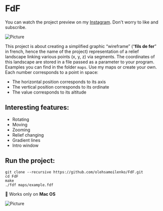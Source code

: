 FdF
=====

You can watch the project preview on my [Instagram](https://www.instagram.com/p/Bl_LoxZAw2B/).
Don't worry to like and subscribe.

![Picture](https://github.com/olehsamoilenko/screenshots/blob/master/FdF/julia.png)

This project is about creating a simplified graphic “wireframe” (“**fils de fer**” in french,
hence the name of the project) representation of a relief landscape linking various points
(x, y, z) via segments. The coordinates of this landscape are stored in a file passed as
a parameter to your program. Examples you can find in the folder ```maps```.
Use my maps or create your own.
Each number corresponds to a point in space:
* The horizontal position corresponds to its axis
* The vertical position corresponds to its ordinate
* The value corresponds to its altitude

Interesting features:
-----
* Rotating
* Moving
* Zooming
* Relief changing
* Gradient lines
* Intro window

Run the project:
-----
```
git clone --recursive https://github.com/olehsamoilenko/FdF.git
cd FdF
make
./fdf maps/example.fdf
```
:green_apple: Works only on **Mac OS**

![Picture](https://github.com/olehsamoilenko/screenshots/blob/master/FdF/t1.png)
